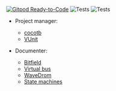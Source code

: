 [![Gitpod Ready-to-Code](https://img.shields.io/badge/Gitpod-ready--to--code-blue?logo=gitpod)](https://gitpod.io/#https://github.com/TerosTechnology/teroshdl-examples)
![Tests](https://github.com/TerosTechnology/teroshdl-examples/workflows/Test_examples/badge.svg?event=push)
![Tests](https://github.com/smgl9/TerosTechnology/teroshdl-examples/documenter_ci/badge.svg?event=push)


- Project manager:
    * [cocotb](/project_manager/cocotb)
    * [VUnit](/project_manager/vunit)

- Documenter:
    * [Bitfield](/documenter/bitfield)
    * [Virtual bus](/documenter/virtualbus)
    * [WaveDrom](/documenter/wavedrom)
    * [State machines](/documenter/statemachines)

